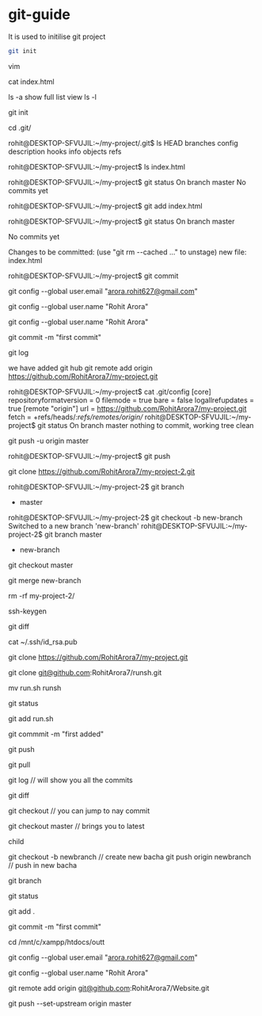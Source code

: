 # git-guide

It is used to initilise git project
```bash
git init
```




vim

cat index.html

ls -a
show full list view
ls -l

git init

 cd .git/






rohit@DESKTOP-SFVUJIL:~/my-project/.git$ ls
HEAD  branches  config  description  hooks  info  objects  refs



rohit@DESKTOP-SFVUJIL:~/my-project$ ls
index.html

rohit@DESKTOP-SFVUJIL:~/my-project$ git status
On branch master
No commits yet


rohit@DESKTOP-SFVUJIL:~/my-project$ git add index.html


rohit@DESKTOP-SFVUJIL:~/my-project$ git status
On branch master

No commits yet

Changes to be committed:
  (use "git rm --cached <file>..." to unstage)
        new file:   index.html



rohit@DESKTOP-SFVUJIL:~/my-project$ git commit


git config --global user.email "arora.rohit627@gmail.com"

 git config --global user.name "Rohit Arora"

git config --global user.name "Rohit Arora"


git commit -m "first commit"

git log


we have added git hub 
git remote add origin https://github.com/RohitArora7/my-project.git


rohit@DESKTOP-SFVUJIL:~/my-project$ cat .git/config
[core]
        repositoryformatversion = 0
        filemode = true
        bare = false
        logallrefupdates = true
[remote "origin"]
        url = https://github.com/RohitArora7/my-project.git
        fetch = +refs/heads/*:refs/remotes/origin/*
rohit@DESKTOP-SFVUJIL:~/my-project$ git status
On branch master
nothing to commit, working tree clean


git push -u origin master

rohit@DESKTOP-SFVUJIL:~/my-project$ git push



git clone https://github.com/RohitArora7/my-project-2.git










rohit@DESKTOP-SFVUJIL:~/my-project-2$ git branch
* master


rohit@DESKTOP-SFVUJIL:~/my-project-2$ git checkout -b new-branch
Switched to a new branch 'new-branch'
rohit@DESKTOP-SFVUJIL:~/my-project-2$ git branch
  master
* new-branch


 git checkout master


 git merge new-branch

rm -rf my-project-2/

ssh-keygen

git diff

cat ~/.ssh/id_rsa.pub






 git clone https://github.com/RohitArora7/my-project.git




git clone git@github.com:RohitArora7/runsh.git

mv run.sh runsh

git status

git add run.sh

git commmit -m "first added"

git push

git pull








git log  // will show you all the commits 

git diff

git checkout // you can jump to nay commit 

git checkout master // brings you to latest




child 


git checkout -b newbranch // create new bacha 
git push origin newbranch // push in new bacha 




git branch
















git status

git add .

git commit -m "first commit"

cd /mnt/c/xampp/htdocs/outt

git config --global user.email "arora.rohit627@gmail.com"

git config --global user.name "Rohit Arora"

git remote add origin git@github.com:RohitArora7/Website.git



git push --set-upstream origin master
